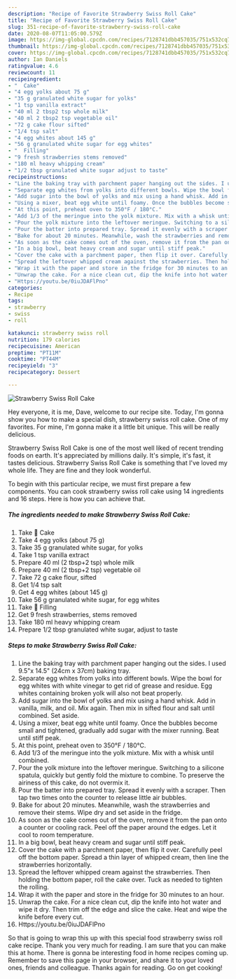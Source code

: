 ```yaml
---
description: "Recipe of Favorite Strawberry Swiss Roll Cake"
title: "Recipe of Favorite Strawberry Swiss Roll Cake"
slug: 351-recipe-of-favorite-strawberry-swiss-roll-cake
date: 2020-08-07T11:05:00.579Z
image: https://img-global.cpcdn.com/recipes/7128741dbb457035/751x532cq70/strawberry-swiss-roll-cake-recipe-main-photo.jpg
thumbnail: https://img-global.cpcdn.com/recipes/7128741dbb457035/751x532cq70/strawberry-swiss-roll-cake-recipe-main-photo.jpg
cover: https://img-global.cpcdn.com/recipes/7128741dbb457035/751x532cq70/strawberry-swiss-roll-cake-recipe-main-photo.jpg
author: Ian Daniels
ratingvalue: 4.6
reviewcount: 11
recipeingredient:
- "  Cake"
- "4 egg yolks about 75 g"
- "35 g granulated white sugar for yolks"
- "1 tsp vanilla extract"
- "40 ml 2 tbsp2 tsp whole milk"
- "40 ml 2 tbsp2 tsp vegetable oil"
- "72 g cake flour sifted"
- "1/4 tsp salt"
- "4 egg whites about 145 g"
- "56 g granulated white sugar for egg whites"
- "  Filling"
- "9 fresh strawberries stems removed"
- "180 ml heavy whipping cream"
- "1/2 tbsp granulated white sugar adjust to taste"
recipeinstructions:
- "Line the baking tray with parchment paper hanging out the sides. I used 9.5&#34;x 14.5&#34; (24cm x 37cm) baking tray."
- "Separate egg whites from yolks into different bowls. Wipe the bowl for egg whites with white vinegar to get rid of grease and residue. Egg whites containing broken yolk will also not beat properly."
- "Add sugar into the bowl of yolks and mix using a hand whisk. Add in vanilla, milk, and oil. Mix again. Then mix in sifted flour and salt until combined. Set aside."
- "Using a mixer, beat egg white until foamy. Once the bubbles become small and tightened, gradually add sugar with the mixer running. Beat until stiff peak."
- "At this point, preheat oven to 350°F / 180°C."
- "Add 1/3 of the meringue into the yolk mixture. Mix with a whisk until combined."
- "Pour the yolk mixture into the leftover meringue. Switching to a silicone spatula, quickly but gently fold the mixture to combine. To preserve the airiness of this cake, do not overmix it."
- "Pour the batter into prepared tray. Spread it evenly with a scraper. Then tap two times onto the counter to release little air bubbles."
- "Bake for about 20 minutes. Meanwhile, wash the strawberries and remove their stems. Wipe dry and set aside in the fridge."
- "As soon as the cake comes out of the oven, remove it from the pan onto a counter or cooling rack. Peel off the paper around the edges. Let it cool to room temperature."
- "In a big bowl, beat heavy cream and sugar until stiff peak."
- "Cover the cake with a parchment paper, then flip it over. Carefully peel off the bottom paper. Spread a thin layer of whipped cream, then line the strawberries horizontally."
- "Spread the leftover whipped cream against the strawberries. Then holding the bottom paper, roll the cake over. Tuck as needed to tighten the rolling."
- "Wrap it with the paper and store in the fridge for 30 minutes to an hour."
- "Unwrap the cake. For a nice clean cut, dip the knife into hot water and wipe it dry. Then trim off the edge and slice the cake. Heat and wipe the knife before every cut."
- "Https://youtu.be/0iuJDAFlPno"
categories:
- Recipe
tags:
- strawberry
- swiss
- roll

katakunci: strawberry swiss roll 
nutrition: 179 calories
recipecuisine: American
preptime: "PT11M"
cooktime: "PT44M"
recipeyield: "3"
recipecategory: Dessert

---
```



![Strawberry Swiss Roll Cake](https://img-global.cpcdn.com/recipes/7128741dbb457035/751x532cq70/strawberry-swiss-roll-cake-recipe-main-photo.jpg)

Hey everyone, it is me, Dave, welcome to our recipe site. Today, I'm gonna show you how to make a special dish, strawberry swiss roll cake. One of my favorites. For mine, I'm gonna make it a little bit unique. This will be really delicious.



Strawberry Swiss Roll Cake is one of the most well liked of recent trending foods on earth. It's appreciated by millions daily. It's simple, it's fast, it tastes delicious. Strawberry Swiss Roll Cake is something that I've loved my whole life. They are fine and they look wonderful.


To begin with this particular recipe, we must first prepare a few components. You can cook strawberry swiss roll cake using 14 ingredients and 16 steps. Here is how you can achieve that.

<!--inarticleads1-->

##### The ingredients needed to make Strawberry Swiss Roll Cake:

1. Take  🍰 Cake
1. Take 4 egg yolks (about 75 g)
1. Take 35 g granulated white sugar, for yolks
1. Take 1 tsp vanilla extract
1. Prepare 40 ml (2 tbsp+2 tsp) whole milk
1. Prepare 40 ml (2 tbsp+2 tsp) vegetable oil
1. Take 72 g cake flour, sifted
1. Get 1/4 tsp salt
1. Get 4 egg whites (about 145 g)
1. Take 56 g granulated white sugar, for egg whites
1. Take  🍓 Filling
1. Get 9 fresh strawberries, stems removed
1. Take 180 ml heavy whipping cream
1. Prepare 1/2 tbsp granulated white sugar, adjust to taste




<!--inarticleads2-->

##### Steps to make Strawberry Swiss Roll Cake:

1. Line the baking tray with parchment paper hanging out the sides. I used 9.5&#34;x 14.5&#34; (24cm x 37cm) baking tray.
1. Separate egg whites from yolks into different bowls. Wipe the bowl for egg whites with white vinegar to get rid of grease and residue. Egg whites containing broken yolk will also not beat properly.
1. Add sugar into the bowl of yolks and mix using a hand whisk. Add in vanilla, milk, and oil. Mix again. Then mix in sifted flour and salt until combined. Set aside.
1. Using a mixer, beat egg white until foamy. Once the bubbles become small and tightened, gradually add sugar with the mixer running. Beat until stiff peak.
1. At this point, preheat oven to 350°F / 180°C.
1. Add 1/3 of the meringue into the yolk mixture. Mix with a whisk until combined.
1. Pour the yolk mixture into the leftover meringue. Switching to a silicone spatula, quickly but gently fold the mixture to combine. To preserve the airiness of this cake, do not overmix it.
1. Pour the batter into prepared tray. Spread it evenly with a scraper. Then tap two times onto the counter to release little air bubbles.
1. Bake for about 20 minutes. Meanwhile, wash the strawberries and remove their stems. Wipe dry and set aside in the fridge.
1. As soon as the cake comes out of the oven, remove it from the pan onto a counter or cooling rack. Peel off the paper around the edges. Let it cool to room temperature.
1. In a big bowl, beat heavy cream and sugar until stiff peak.
1. Cover the cake with a parchment paper, then flip it over. Carefully peel off the bottom paper. Spread a thin layer of whipped cream, then line the strawberries horizontally.
1. Spread the leftover whipped cream against the strawberries. Then holding the bottom paper, roll the cake over. Tuck as needed to tighten the rolling.
1. Wrap it with the paper and store in the fridge for 30 minutes to an hour.
1. Unwrap the cake. For a nice clean cut, dip the knife into hot water and wipe it dry. Then trim off the edge and slice the cake. Heat and wipe the knife before every cut.
1. Https://youtu.be/0iuJDAFlPno




So that is going to wrap this up with this special food strawberry swiss roll cake recipe. Thank you very much for reading. I am sure that you can make this at home. There is gonna be interesting food in home recipes coming up. Remember to save this page in your browser, and share it to your loved ones, friends and colleague. Thanks again for reading. Go on get cooking!
